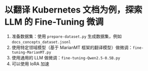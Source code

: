 # 以翻译 Kubernetes 文档为例，探索 LLM 的 Fine-Tuning 微调

1. 准备数据集：使用 `prepare-dataset.py` 生成数据集，例如 `docs_concepts_dataset.jsonl`
2. 使用特定领域模型（基于 MarianMT 框架的翻译模型）做微调：`fine-tuning-MarianMT.py`
3. 使用通用的 LLM 做微调：`fine-tuning-Qwen2.5-0.5B.py`
4. 可以使用 loRA 加速